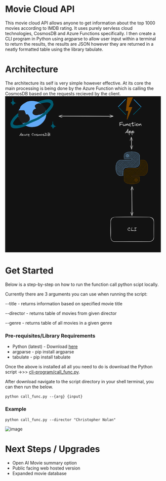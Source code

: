 # Movie Cloud API
This movie cloud API allows anyone to get information about the top 1000 movies according to IMDB rating. It uses purely servless cloud technologies, CosmosDB and Azure Functions specifically. I then create a CLI program in Python using argparse to allow user input within a terminal to return the results, the results are JSON however they are returned in a neatly formatted table using the library tabulate.

# Architecture
The architecture its self is very simple however effective. At its core the main processing is being done by the Azure Function which is calling the CosmosDB based on the requests recieved by the client.
![/img/architecture.png](https://github.com/Billy-2727/movie_cloud_api/blob/master/img/architecture.png)

# Get Started
Below is a step-by-step on how to run the function call python scipt locally.

Currently there are 3 arguments you can use when running the script:

--title - returns information based on specified movie title 

--director - returns table of movies from given director 

--genre - returns table of all movies in a given genre


### Pre-requisites/Library Requirements
- Python (latest) - Download [here](https://www.python.org/downloads/)
- argparse -  pip install argparse
- tabulate - pip install tabulate

Once the above is installed all all you need to do is download the Python script ->>> [cli-program/call_func.py](https://github.com/Billy-2727/movie_cloud_api/blob/master/cli-program/call_func.py).

After download navigate to the script directory in your shell terminal, you can then run the below.

```
python call_func.py --{arg} {input} 
```
### Example
```
python call_func.py --director "Christopher Nolan"
```
![image](https://github.com/Billy-2727/movie_cloud_api/assets/81046105/c655cd3d-ad7d-4e43-aa1f-438082919bcf)

# Next Steps / Upgrades
- Open AI Movie summary option
- Public facing web hosted version
- Expanded movie database 
